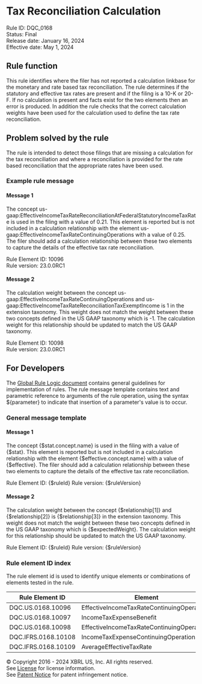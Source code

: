 # Tax Reconciliation Calculation  
Rule ID: DQC_0168  
Status: Final  
Release date: January 16, 2024  
Effective date: May 1, 2024  
  
## Rule function
This rule identifies where the filer has not reported a calculation linkbase for the monetary and rate based tax reconciliation.  The rule determines if the statutory and effective tax rates are present and if the filing is a 10-K or 20-F. If no calculation is present and facts exist for the two elements then an error is produced. In addition the rule checks that the correct calculation weights have been used for the calculation used to define the tax rate reconciliation.

## Problem solved by the rule  
The rule is intended to detect those filings that are missing a calculation for the tax reconciliation and where a reconciliation is provided for the rate based reconciliation that the appropriate rates have been used.    

### Example rule message
#### Message 1
The concept us-gaap:EffectiveIncomeTaxRateReconciliationAtFederalStatutoryIncomeTaxRate is used in the filing with a value of 0.21.  This element is reported but is not included in a calculation relationship with the element  us-gaap:EffectiveIncomeTaxRateContinuingOperations with a value of 0.25.  The filer should add a calculation relationship between these two elements to capture the details of the effective tax rate reconciliation.

Rule Element ID: 10096  
Rule version: 23.0.0RC1

#### Message 2
The calculation weight between the concept us-gaap:EffectiveIncomeTaxRateContinuingOperations and us-gaap:EffectiveIncomeTaxRateReconciliationTaxExemptIncome is 1 in the extension taxonomy.  This weight does not match the weight between these two concepts defined in the US GAAP taxonomy which is -1. The calculation weight for this relationship should be updated to match the US GAAP taxonomy.

Rule Element ID: 10098  
Rule version: 23.0.0RC1 

## For Developers  
The [Global Rule Logic document](https://github.com/DataQualityCommittee/dqc_us_rules/blob/master/docs/GlobalRuleLogic.md) contains general guidelines for implementation of rules. The rule message template contains text and parametric reference to arguments of the rule operation, using the syntax ${parameter} to indicate that insertion of a parameter's value is to occur. 

### General message template
#### Message 1
The concept {$stat.concept.name} is used in the filing with a value of {$stat}.  This element is reported but is not included in a calculation relationship with the element  {$effective.concept.name} with a value of {$effective}.  The filer should add a calculation relationship between these two elements to capture the details of the effective tax rate reconciliation.

Rule Element ID: {$ruleId}
Rule version: {$ruleVersion}
#### Message 2
The calculation weight between the concept {$relationship[1]} and {$relationship[2]} is {$relationship[3]} in the extension taxonomy.  This weight does not match the weight between these two concepts defined in the US GAAP taxonomy which is {$expectedWeight}. The calculation weight for this relationship should be updated to match the US GAAP taxonomy.

Rule Element ID: {$ruleId}
Rule version: {$ruleVersion}  

### Rule element ID index  
The rule element id is used to identify unique elements or combinations of elements tested in the rule.

|Rule Element ID|Element|
|--- |--- |
| DQC.US.0168.10096 | EffectiveIncomeTaxRateContinuingOperations |
| DQC.US.0168.10097 | IncomeTaxExpenseBenefit |
| DQC.US.0168.10098 | EffectiveIncomeTaxRateContinuingOperations |
| DQC.IFRS.0168.10108 | IncomeTaxExpenseContinuingOperations |
| DQC.IFRS.0168.10109 | AverageEffectiveTaxRate |

© Copyright 2016 - 2024 XBRL US, Inc. All rights reserved.   
See [License](https://xbrl.us/dqc-license) for license information.  
See [Patent Notice](https://xbrl.us/dqc-patent) for patent infringement notice.  